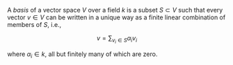A *basis* of a vector space $V$ over a field $k$ is a subset $S \subset V$ such that every vector $v \in V$ can be written in a unique way as a finite linear combination of members of $S$, i.e.,

$$
v = \sum_{v_i \in S} \alpha_i v_i 
$$

where $\alpha_i \in k$, all but finitely many of which are zero.
